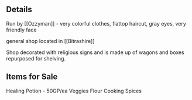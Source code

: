 ## Details
Run by [[Ozzyman]] - very colorful clothes, flattop haircut, gray eyes, very friendly face

general shop located in [[Bitrashire]]

Shop decorated with religious signs and is made up of wagons and boxes repurposed for shelving. 

## Items for Sale
Healing Potion - 50GP/ea
Veggies
Flour
Cooking Spices
